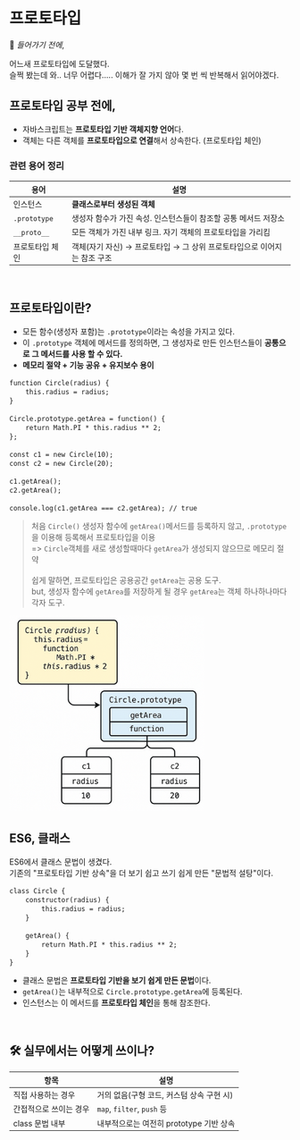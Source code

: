 # 프로토타입

📌 *들어가기 전에*,

어느새 프로토타입에 도달했다.
<br>슬쩍 봤는데 와.. 너무 어렵다..... 이해가 잘 가지 않아 몇 번 씩 반복해서 읽어야겠다.

## 프로토타입 공부 전에,
- 자바스크립트는 **프로토타입 기반 객체지향 언어**다.
- 객체는 다른 객체를 **프로토타입으로 연결**해서 상속한다. (프로토타입 체인)

### 관련 용어 정리
| 용어           | 설명                                          |
|--------------|---------------------------------------------|
| 인스턴스         | **클래스로부터 생성된 객체**                           |
| `.prototype` | 생성자 함수가 가진 속성. 인스턴스들이 참조할 공통 메서드 저장소        |
| `__proto__`  | 모든 객체가 가진 내부 링크. 자기 객체의 프로토타입을 가리킴          |
| 프로토타입 체인     | 객체(자기 자신) → 프로토타입 → 그 상위 프로토타입으로 이어지는 참조 구조 |

<br>

## 프로토타입이란?
- 모든 함수(생성자 포함)는 `.prototype`이라는 속성을 가지고 있다.
- 이 `.prototype` 객체에 메서드를 정의하면, 그 생성자로 만든 인스턴스들이 **공통으로 그 메서드를 사용 할 수 있다.**
- **메모리 절약 + 기능 공유 + 유지보수 용이**
```
function Circle(radius) {
    this.radius = radius;
}

Circle.prototype.getArea = function() {
    return Math.PI * this.radius ** 2;
};

const c1 = new Circle(10);
const c2 = new Circle(20);

c1.getArea();
c2.getArea();

console.log(c1.getArea === c2.getArea); // true
```
> 처음 `Circle()` 생성자 함수에 `getArea()`메서드를 등록하지 않고, `.prototype`을 이용해 등록해서 프로토타입을 이용
> <br> => `Circle`객체를 새로 생성할때마다 `getArea`가 생성되지 않으므로 메모리 절약
> <br>
> <br>쉽게 말하면, 프로토타입은 공용공간 `getArea`는 공용 도구.
> <br>but, 생성자 함수에 `getArea`를 저장하게 될 경우 `getArea`는 객체 하나하나마다 각자 도구.

<img src="../images/js_prototype.png" alt="프로토타입 이해 돕기 위한 이미지" width="350"/>

<br>

## ES6, 클래스
ES6에서 클래스 문법이 생겼다.
<br>기존의 "프로토타입 기반 상속"을 더 보기 쉽고 쓰기 쉽게 만든 "문법적 설탕"이다.
```
class Circle {
    constructor(radius) {
        this.radius = radius;
    }
    
    getArea() {
        return Math.PI * this.radius ** 2;
    }
}
```
- 클래스 문법은 **프로토타입 기반을 보기 쉽게 만든 문법**이다.
- `getArea()`는 내부적으로 `Circle.prototype.getArea`에 등록된다.
- 인스턴스는 이 메서드를 **프로토타입 체인**을 통해 참조한다.

<br>

## 🛠️ 실무에서는 어떻게 쓰이나?
| 항목           | 설명                         |
|--------------|----------------------------|
| 직접 사용하는 경우   | 거의 없음(구형 코드, 커스텀 상속 구현 시)  |
| 간접적으로 쓰이는 경우 | `map`, `filter`, `push` 등  |
| class 문법 내부  | 내부적으로는 여전히 prototype 기반 상속 |